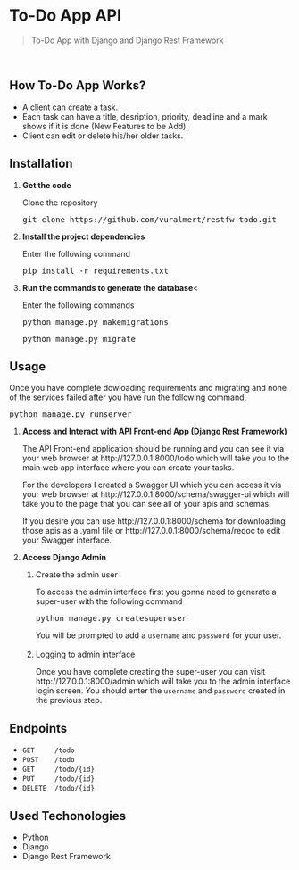 <h1>To-Do App API</h1>
<blockquote>To-Do App with Django and Django Rest Framework </blockquote>
<br>
<h2>How To-Do App Works?</h2>
<ul>
<li>A client can create a task.
<li>Each task can have a title, desription, priority, deadline and a mark shows if it is done (New Features to be Add).
<li>Client can edit or delete his/her older tasks.
</ul>
<h2>Installation</h2>
<ol>
<li><b>Get the code</b>
<p>Clone the repository<pre>git clone https://github.com/vuralmert/restfw-todo.git</pre></p>
<li><b>Install the project dependencies</b>
<p>Enter the following command<pre>pip install -r requirements.txt</pre></p>
<li><b>Run the commands to generate the database</b><
<p>Enter the following commands<pre>python manage.py makemigrations</pre><pre>python manage.py migrate</pre></p></ol>
<h2>Usage</h2>
<p>Once you have complete dowloading requirements and migrating and none of the services failed after you have run the following command,<pre>python manage.py runserver</pre>
<ol>
<li><b>Access and Interact with API Front-end App (Django Rest Framework)</b></li>
<p>The API Front-end application should be running and you can see it via your web browser at <a href="http://127.0.0.1:8000/todo/"></a>http://127.0.0.1:8000/todo which will take you to the main web app interface where you can create your tasks.</p>
<p>For the developers I created a Swagger UI which you can access it via your web browser at  <a href="http://127.0.0.1:8000/schema/swagger-ui/"></a>http://127.0.0.1:8000/schema/swagger-ui which will take you to the page that you can see all of your apis and schemas.</p>
<p>If you desire you can use <a href="http://127.0.0.1:8000/schema//"></a>http://127.0.0.1:8000/schema for downloading those apis as a .yaml file or <a href="http://127.0.0.1:8000/schema/redoc/"></a>http://127.0.0.1:8000/schema/redoc to edit your Swagger interface.</p>
<li><b>Access Django Admin</b></li>
<ol>
<li>Create the admin user</li>
<p>To access the admin interface first you gonna need to generate a super-user with the following command<pre>python manage.py createsuperuser</pre>You will be prompted to add a <code>username</code> and <code>password</code> for your user.<br></br>
<li>Logging to admin interface</li>
<p>Once you have complete creating the super-user you can visit <a href="http://127.0.0.1:8000/admin/"></a>http://127.0.0.1:8000/admin which will take you to the admin interface login screen. You should enter the <code>username</code> and <code>password</code> created in the previous step.
</ol></ol>
<h2>Endpoints</h2>
<ul>
<li><code>GET     /todo</code>
<li><code>POST    /todo</code>
<li><code>GET     /todo/{id}</code>
<li><code>PUT     /todo/{id}</code>
<li><code>DELETE  /todo/{id}</code>
</ul>
<h2>Used Techonologies</h2>
<ul>
<li>Python
<li>Django
<li>Django Rest Framework
</ul>
